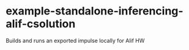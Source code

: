 # example-standalone-inferencing-alif-csolution
Builds and runs an exported impulse locally for Alif HW
